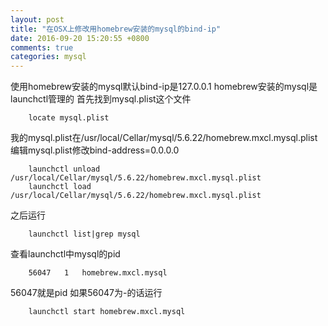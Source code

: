 ```yaml
---
layout: post
title: "在OSX上修改用homebrew安装的mysql的bind-ip"
date: 2016-09-20 15:20:55 +0800
comments: true
categories: mysql
---
```


使用homebrew安装的mysql默认bind-ip是127.0.0.1
homebrew安装的mysql是launchctl管理的
首先找到mysql.plist这个文件
```
	locate mysql.plist
```
我的mysql.plist在/usr/local/Cellar/mysql/5.6.22/homebrew.mxcl.mysql.plist
编辑mysql.plist修改bind-address=0.0.0.0
```
	launchctl unload /usr/local/Cellar/mysql/5.6.22/homebrew.mxcl.mysql.plist
	launchctl load /usr/local/Cellar/mysql/5.6.22/homebrew.mxcl.mysql.plist
```
之后运行
```
	launchctl list|grep mysql
```
查看launchctl中mysql的pid
```
	56047	1	homebrew.mxcl.mysql
```
56047就是pid  如果56047为-的话运行
```
	launchctl start homebrew.mxcl.mysql
```